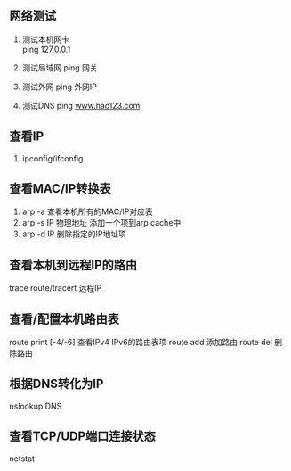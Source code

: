 ## 网络测试

1. 测试本机网卡  
ping 127.0.0.1

2. 测试局域网
ping 网关

3. 测试外网
ping 外网IP

4. 测试DNS
ping www.hao123.com

## 查看IP

1. ipconfig/ifconfig

## 查看MAC/IP转换表
1. arp -a 查看本机所有的MAC/IP对应表
2. arp -s IP 物理地址 添加一个项到arp cache中
3. arp -d IP 删除指定的IP地址项

## 查看本机到远程IP的路由
trace route/tracert 远程IP

## 查看/配置本机路由表
route print	\[\-4/\-6\] 查看IPv4 IPv6的路由表项
route add 添加路由
route del 删除路由

## 根据DNS转化为IP
nslookup DNS

## 查看TCP/UDP端口连接状态
netstat



